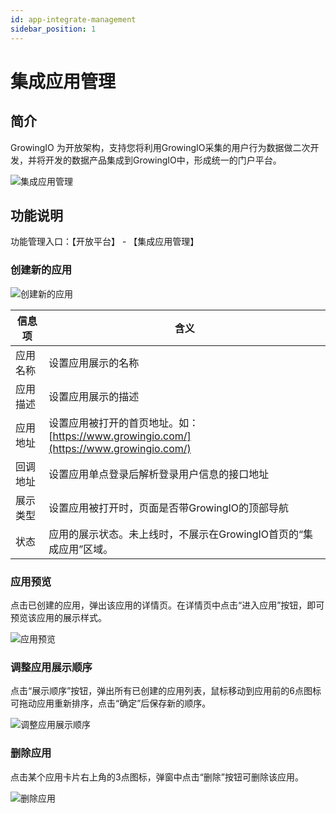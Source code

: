 ```yaml
---
id: app-integrate-management
sidebar_position: 1
---
```


# 集成应用管理

## 简介

GrowingIO 为开放架构，支持您将利用GrowingIO采集的用户行为数据做二次开发，并将开发的数据产品集成到GrowingIO中，形成统一的门户平台。

![集成应用管理](/img/cd7168fff307600e2bb6e095eab58ef7280e1ecd49a39efac82ca6c85f27763f_pic_1639971029438_2021-12-20.png)

## 功能说明

功能管理入口：【开放平台】 - 【集成应用管理】

### 创建新的应用

![创建新的应用](/img/9bbcc3e77adb7e64962ee19ecb7cf2a7f0546c1205817c59bd5d5cfddb0ab955_pic_1639971163802_2021-12-20.png)


| 信息项   | 含义                                                                                   |
|----------|----------------------------------------------------------------------------------------|
| 应用名称 | 设置应用展示的名称                                                                     |
| 应用描述 | 设置应用展示的描述                                                                     |
| 应用地址 | 设置应用被打开的首页地址。如：[https://www.growingio.com/](https://www.growingio.com/) |
| 回调地址 | 设置应用单点登录后解析登录用户信息的接口地址                                           |
| 展示类型 | 设置应用被打开时，页面是否带GrowingIO的顶部导航                                        |
| 状态     | 应用的展示状态。未上线时，不展示在GrowingIO首页的“集成应用”区域。                      |

### 应用预览

点击已创建的应用，弹出该应用的详情页。在详情页中点击“进入应用”按钮，即可预览该应用的展示样式。

![应用预览](/img/dd6d53a20b74019318f304a63c5df7da1efc488057967d23d586b64bdf651c80_pic_1639971234457_2021-12-20.png)

### 调整应用展示顺序

点击“展示顺序”按钮，弹出所有已创建的应用列表，鼠标移动到应用前的6点图标可拖动应用重新排序，点击“确定”后保存新的顺序。

![调整应用展示顺序](/img/1b9648c0156d8188c60f942d52f8dd8dac0c41f589e06995047062b523563b76_pic_1639971292475_2021-12-20.png)

### 删除应用

点击某个应用卡片右上角的3点图标，弹窗中点击“删除”按钮可删除该应用。

![删除应用](/img/64b1cf883632aac50740d8708349cbd051312d2001ab64a84c28b971db74d62f_pic_1639971353329_2021-12-20.png)
